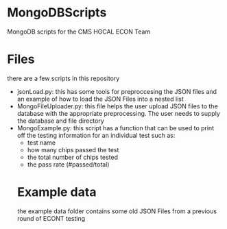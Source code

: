# MongoDBScripts
MongoDB scripts for the CMS HGCAL ECON Team 

# Files
there are a few scripts in this repository
- jsonLoad.py: this has some tools for preproccesing the JSON files and an example of how to load the JSON Files into a nested list
- MongoFileUploader.py: this file helps the user upload JSON files to the database with the appropriate preprocessing. The user needs to supply the database and file directory
- MongoExample.py: this script has a function that can be used to print off the testing information for an individual test such as:
   - test name
   - how many chips passed the test
   - the total number of chips tested
   - the pass rate (#passed/total)
  # Example data
  the example data folder contains some old JSON Files from a previous round of ECONT testing 
